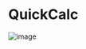 # QuickCalc

![image](https://github.com/user-attachments/assets/bce23ca6-7cf9-4082-8329-b6821d64011e)
